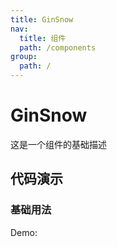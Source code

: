 ```yaml
---
title: GinSnow
nav:
  title: 组件
  path: /components
group:
  path: /
---
```


# GinSnow

这是一个组件的基础描述

## 代码演示

### 基础用法

Demo:

<code src="./demos/Snow.tsx"  background="#f0f2f5" />
